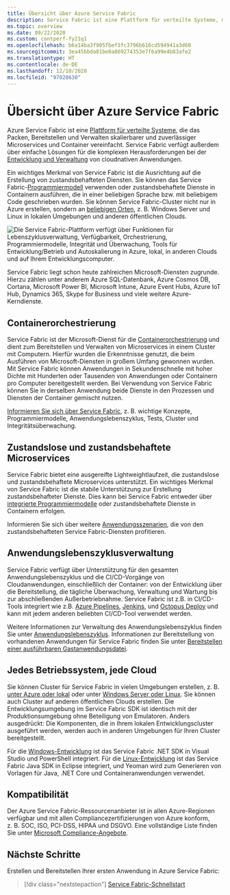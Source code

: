 ```yaml
---
title: Übersicht über Azure Service Fabric
description: Service Fabric ist eine Plattform für verteilte Systeme, mit der skalierbare, zuverlässige und leicht zu verwaltende Microservices erstellt werden können.
ms.topic: overview
ms.date: 09/22/2020
ms.custom: contperf-fy21q1
ms.openlocfilehash: b6a14ba3f905fbef3fc3796b616cd594941a3d60
ms.sourcegitcommit: 3ea45bbda81be0a869274353e7f6a99e4b83afe2
ms.translationtype: HT
ms.contentlocale: de-DE
ms.lasthandoff: 12/10/2020
ms.locfileid: "97028630"
---
```

# <a name="overview-of-azure-service-fabric"></a>Übersicht über Azure Service Fabric

Azure Service Fabric ist eine [Plattform für verteilte Systeme](#container-orchestration), die das Packen, Bereitstellen und Verwalten skalierbarer und zuverlässiger Microservices und Container vereinfacht. Service Fabric verfügt außerdem über einfache Lösungen für die komplexen Herausforderungen bei der [Entwicklung und Verwaltung](#application-lifecycle-management) von cloudnativen Anwendungen.

Ein wichtiges Merkmal von Service Fabric ist die Ausrichtung auf die Erstellung von zustandsbehafteten Diensten. Sie können das Service Fabric-[Programmiermodell](#stateless-and-stateful-microservices) verwenden oder zustandsbehaftete Dienste in Containern ausführen, die in einer beliebigen Sprache bzw. mit beliebigem Code geschrieben wurden. Sie können Service Fabric-Cluster nicht nur in Azure erstellen, sondern an [beliebigen Orten](#any-os-any-cloud), z. B. Windows Server und Linux in lokalen Umgebungen und anderen öffentlichen Clouds.

![Die Service Fabric-Plattform verfügt über Funktionen für Lebenszyklusverwaltung, Verfügbarkeit, Orchestrierung, Programmiermodelle, Integrität und Überwachung, Tools für Entwicklung/Betrieb und Autoskalierung in Azure, lokal, in anderen Clouds und auf Ihrem Entwicklungscomputer.][Image1]

Service Fabric liegt schon heute zahlreichen Microsoft-Diensten zugrunde. Hierzu zählen unter anderem Azure SQL-Datenbank, Azure Cosmos DB, Cortana, Microsoft Power BI, Microsoft Intune, Azure Event Hubs, Azure IoT Hub, Dynamics 365, Skype for Business und viele weitere Azure-Kerndienste.

## <a name="container-orchestration"></a>Containerorchestrierung

Service Fabric ist der Microsoft-Dienst für die [Containerorchestrierung](service-fabric-cluster-resource-manager-introduction.md) und dient zum Bereitstellen und Verwalten von Microservices in einem Cluster mit Computern. Hierfür wurden die Erkenntnisse genutzt, die beim Ausführen von Microsoft-Diensten in großem Umfang gewonnen wurden. Mit Service Fabric können Anwendungen in Sekundenschnelle mit hoher Dichte mit Hunderten oder Tausenden von Anwendungen oder Containern pro Computer bereitgestellt werden. Bei Verwendung von Service Fabric können Sie in derselben Anwendung beide Dienste in den Prozessen und Diensten der Container gemischt nutzen.

[Informieren Sie sich über Service Fabric](service-fabric-content-roadmap.md), z. B. wichtige Konzepte, Programmiermodelle, Anwendungslebenszyklus, Tests, Cluster und Integritätsüberwachung.

## <a name="stateless-and-stateful-microservices"></a>Zustandslose und zustandsbehaftete Microservices

Service Fabric bietet eine ausgereifte Lightweightlaufzeit, die zustandslose und zustandsbehaftete Microservices unterstützt. Ein wichtiges Merkmal von Service Fabric ist die stabile Unterstützung zur Erstellung zustandsbehafteter Dienste. Dies kann bei Service Fabric entweder über [integrierte Programmiermodelle](service-fabric-choose-framework.md) oder zustandsbehaftete Dienste in Containern erfolgen.

Informieren Sie sich über weitere [Anwendungsszenarien](service-fabric-application-scenarios.md), die von den zustandsbehafteten Service Fabric-Diensten profitieren.

## <a name="application-lifecycle-management"></a>Anwendungslebenszyklusverwaltung

Service Fabric verfügt über Unterstützung für den gesamten Anwendungslebenszyklus und die CI/CD-Vorgänge von Cloudanwendungen, einschließlich der Container: von der Entwicklung über die Bereitstellung, die tägliche Überwachung, Verwaltung und Wartung bis zur abschließenden Außerbetriebnahme. Service Fabric ist z.B. in CI/CD-Tools integriert wie z.B. [Azure Pipelines](https://www.visualstudio.com/team-services/), [Jenkins](https://jenkins.io/index.html), und [Octopus Deploy](https://octopus.com/) und kann mit jedem anderen beliebten CI/CD-Tool verwendet werden.

Weitere Informationen zur Verwaltung des Anwendungslebenszyklus finden Sie unter [Anwendungslebenszyklus](service-fabric-application-lifecycle.md). Informationen zur Bereitstellung von vorhandenen Anwendungen für Service Fabric finden Sie unter [Bereitstellen einer ausführbaren Gastanwendungsdatei](service-fabric-deploy-existing-app.md).

## <a name="any-os-any-cloud"></a>Jedes Betriebssystem, jede Cloud

Sie können Cluster für Service Fabric in vielen Umgebungen erstellen, z. B. [unter Azure oder lokal](service-fabric-deploy-anywhere.md) oder unter [Windows Server oder Linux](service-fabric-linux-windows-differences.md). Sie können auch Cluster auf anderen öffentlichen Clouds erstellen. Die Entwicklungsumgebung im Service Fabric SDK ist identisch mit der Produktionsumgebung ohne Beteiligung von Emulatoren. Anders ausgedrückt: Die Komponenten, die in Ihrem lokalen Entwicklungscluster ausgeführt werden, werden auch in anderen Umgebungen für Ihren Cluster bereitgestellt.

Für die [Windows-Entwicklung](service-fabric-get-started.md) ist das Service Fabric .NET SDK in Visual Studio und PowerShell integriert. Für die [Linux-Entwicklung](service-fabric-get-started-linux.md) ist das Service Fabric Java SDK in Eclipse integriert, und Yeoman wird zum Generieren von Vorlagen für Java, .NET Core und Containeranwendungen verwendet.

## <a name="compliance"></a>Kompatibilität

Der Azure Service Fabric-Ressourcenanbieter ist in allen Azure-Regionen verfügbar und mit allen Compliancezertifizierungen von Azure konform, z. B. SOC, ISO, PCI-DSS, HIPAA und DSGVO. Eine vollständige Liste finden Sie unter [Microsoft Compliance-Angebote](https://www.microsoft.com/trustcenter/compliance/complianceofferings).

## <a name="next-steps"></a>Nächste Schritte

Erstellen und Bereitstellen Ihrer ersten Anwendung in Azure Service Fabric:

> [!div class="nextstepaction"]
> [Service Fabric-Schnellstart][sf-quickstart]

[Image1]: media/service-fabric-overview/Service-Fabric-Overview.png
[sf-quickstart]: ./service-fabric-quickstart-dotnet.md
